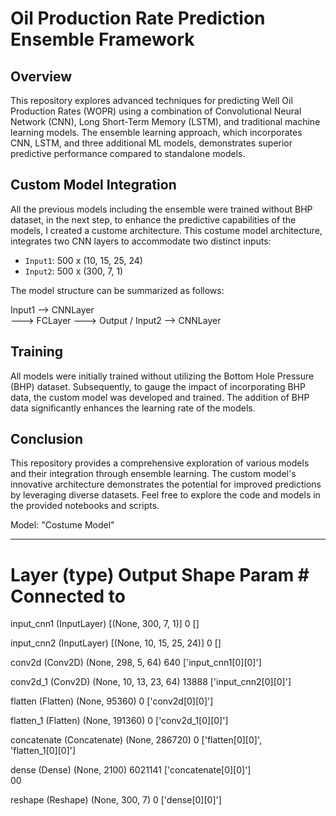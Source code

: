 # Oil Production Rate Prediction Ensemble Framework

## Overview

This repository explores advanced techniques for predicting Well Oil Production Rates (WOPR) using a combination of Convolutional Neural Network (CNN), Long Short-Term Memory (LSTM), and traditional machine learning models. The ensemble learning approach, which incorporates CNN, LSTM, and three additional ML models, demonstrates superior predictive performance compared to standalone models.

## Custom Model Integration

All the previous models including the ensemble were trained without BHP dataset, in the next step, to enhance the predictive capabilities of the models, I created a custome architecture. This costume model architecture, integrates two CNN layers to accommodate two distinct inputs:

- `Input1`: 500 x (10, 15, 25, 24)
- `Input2`: 500 x (300, 7, 1)

The model structure can be summarized as follows:

Input1 --> CNNLayer 
                    \
                     ---> FCLayer ---> Output
                    /
Input2 --> CNNLayer


## Training

All models were initially trained without utilizing the Bottom Hole Pressure (BHP) dataset. Subsequently, to gauge the impact of incorporating BHP data, the custom model was developed and trained. The addition of BHP data significantly enhances the learning rate of the models.

## Conclusion

This repository provides a comprehensive exploration of various models and their integration through ensemble learning. The custom model's innovative architecture demonstrates the potential for improved predictions by leveraging diverse datasets. Feel free to explore the code and models in the provided notebooks and scripts.



Model: "Costume Model"
__________________________________________________________________________________________________
 Layer (type)                Output Shape                 Param #   Connected to                  
==================================================================================================
 input_cnn1 (InputLayer)     [(None, 300, 7, 1)]          0         []                            
                                                                                                  
 input_cnn2 (InputLayer)     [(None, 10, 15, 25, 24)]     0         []                            
                                                                                                  
 conv2d (Conv2D)             (None, 298, 5, 64)           640       ['input_cnn1[0][0]']          
                                                                                                  
 conv2d_1 (Conv2D)           (None, 10, 13, 23, 64)       13888     ['input_cnn2[0][0]']          
                                                                                                  
 flatten (Flatten)           (None, 95360)                0         ['conv2d[0][0]']              
                                                                                                  
 flatten_1 (Flatten)         (None, 191360)               0         ['conv2d_1[0][0]']            
                                                                                                  
 concatenate (Concatenate)   (None, 286720)               0         ['flatten[0][0]',             
                                                                     'flatten_1[0][0]']           
                                                                                                  
 dense (Dense)               (None, 2100)                 6021141   ['concatenate[0][0]']         
                                                          00                                      
                                                                                                  
 reshape (Reshape)           (None, 300, 7)               0         ['dense[0][0]']               
                                    
